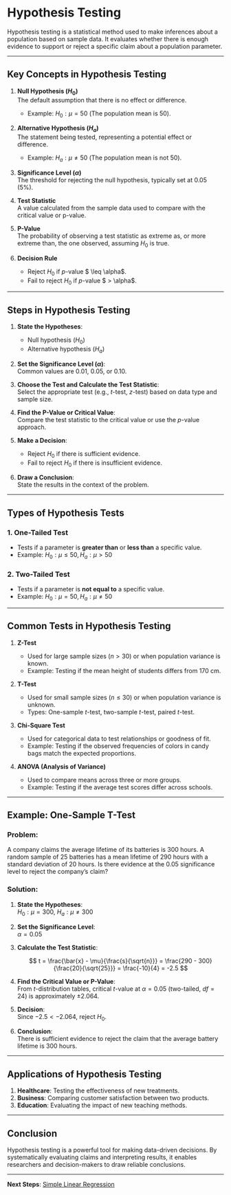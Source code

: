 # Hypothesis Testing

Hypothesis testing is a statistical method used to make inferences about a population based on sample data. It evaluates whether there is enough evidence to support or reject a specific claim about a population parameter.

---

## Key Concepts in Hypothesis Testing

1. **Null Hypothesis ($H_0$)**  
   The default assumption that there is no effect or difference.  
   - Example: $H_0: \mu = 50$ (The population mean is 50).  

2. **Alternative Hypothesis ($H_a$)**  
   The statement being tested, representing a potential effect or difference.  
   - Example: $H_a: \mu \neq 50$ (The population mean is not 50).  

3. **Significance Level ($\alpha$)**  
   The threshold for rejecting the null hypothesis, typically set at 0.05 (5%).

4. **Test Statistic**  
   A value calculated from the sample data used to compare with the critical value or p-value.

5. **P-Value**  
   The probability of observing a test statistic as extreme as, or more extreme than, the one observed, assuming $H_0$ is true.  

6. **Decision Rule**  
   - Reject $H_0$ if $p$-value $ \leq \alpha$.  
   - Fail to reject $H_0$ if $p$-value $ > \alpha$.

---

## Steps in Hypothesis Testing

1. **State the Hypotheses**:  
   - Null hypothesis ($H_0$)  
   - Alternative hypothesis ($H_a$)  

2. **Set the Significance Level ($\alpha$)**:  
   Common values are 0.01, 0.05, or 0.10.  

3. **Choose the Test and Calculate the Test Statistic**:  
   Select the appropriate test (e.g., $t$-test, $z$-test) based on data type and sample size.  

4. **Find the P-Value or Critical Value**:  
   Compare the test statistic to the critical value or use the $p$-value approach.  

5. **Make a Decision**:  
   - Reject $H_0$ if there is sufficient evidence.  
   - Fail to reject $H_0$ if there is insufficient evidence.  

6. **Draw a Conclusion**:  
   State the results in the context of the problem.

---

## Types of Hypothesis Tests

### 1. **One-Tailed Test**

- Tests if a parameter is **greater than** or **less than** a specific value.  
- Example: $H_0: \mu \leq 50, \, H_a: \mu > 50$  

### 2. **Two-Tailed Test**

- Tests if a parameter is **not equal to** a specific value.  
- Example: $H_0: \mu = 50, \, H_a: \mu \neq 50$  

---

## Common Tests in Hypothesis Testing

1. **Z-Test**  
   - Used for large sample sizes ($n > 30$) or when population variance is known.  
   - Example: Testing if the mean height of students differs from 170 cm.  

2. **T-Test**  
   - Used for small sample sizes ($n \leq 30$) or when population variance is unknown.  
   - Types: One-sample $t$-test, two-sample $t$-test, paired $t$-test.  

3. **Chi-Square Test**  
   - Used for categorical data to test relationships or goodness of fit.  
   - Example: Testing if the observed frequencies of colors in candy bags match the expected proportions.  

4. **ANOVA (Analysis of Variance)**  
   - Used to compare means across three or more groups.  
   - Example: Testing if the average test scores differ across schools.  

---

## Example: One-Sample T-Test

### Problem:

A company claims the average lifetime of its batteries is 300 hours. A random sample of 25 batteries has a mean lifetime of 290 hours with a standard deviation of 20 hours. Is there evidence at the 0.05 significance level to reject the company’s claim?

### Solution:

1. **State the Hypotheses**:  
   $H_0: \mu = 300$, $H_a: \mu \neq 300$

2. **Set the Significance Level**:  
   $\alpha = 0.05$

3. **Calculate the Test Statistic**:

   $$
   t = \frac{\bar{x} - \mu}{\frac{s}{\sqrt{n}}} = \frac{290 - 300}{\frac{20}{\sqrt{25}}} = \frac{-10}{4} = -2.5
   $$

4. **Find the Critical Value or P-Value**:  
   From $t$-distribution tables, critical $t$-value at $\alpha = 0.05$ (two-tailed, $df = 24$) is approximately $\pm 2.064$.  

5. **Decision**:  
   Since $-2.5 < -2.064$, reject $H_0$.

6. **Conclusion**:  
   There is sufficient evidence to reject the claim that the average battery lifetime is 300 hours.

---

## Applications of Hypothesis Testing

1. **Healthcare**: Testing the effectiveness of new treatments.  
2. **Business**: Comparing customer satisfaction between two products.  
3. **Education**: Evaluating the impact of new teaching methods.  

---

## Conclusion

Hypothesis testing is a powerful tool for making data-driven decisions. By systematically evaluating claims and interpreting results, it enables researchers and decision-makers to draw reliable conclusions.

---

**Next Steps**: [Simple Linear Regression](../05.%20Regression%20Analysis/1.%20Simple%20Linear%20Regression.md)
